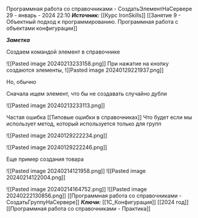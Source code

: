 
Программная работа со справочниками - СоздатьЭлементНаСервере
 29 - январь - 2024  22:10 
***Источник:***  [[Курс IronSkills]] [[Занятие 9 - Объектный подход к программированию. Программная работа с объектами конфигурации]]

***Заметка*** 

Создаем командой элемент в справочнике

![[Pasted image 20240213233158.png]]
При нажатие на кнопку создаются элементы, 
![[Pasted image 20240129221937.png]]

Но, обычно 

Сначала ищем элемент, что бы не создавать случайно дубли

![[Pasted image 20240213233113.png]]



Частая ошибка [[Типовые ошибки в справочниках]]
Что будет если мы использует метод, который используется только для групп 

![[Pasted image 20240129222234.png]]

![[Pasted image 20240129222246.png]]


Еще пример создания товара

![[Pasted image 20240214121958.png]]
![[Pasted image 20240214122004.png]]

![[Pasted image 20240214164752.png]]
![[Pasted image 20240222130856.png]]
[[Программная работа со справочниками - СоздатьГруппуНаСервере]]
***Ключи:*** [[1С_Конфигурация]] [[2024 год]] [[Программная работа со справочниками - Практика]]